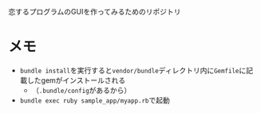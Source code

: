 恋するプログラムのGUIを作ってみるためのリポジトリ

# メモ
- `bundle install`を実行すると`vendor/bundle`ディレクトリ内に`Gemfile`に記載したgemがインストールされる
  - （`.bundle/config`があるから）
- `bundle exec ruby sample_app/myapp.rb`で起動
